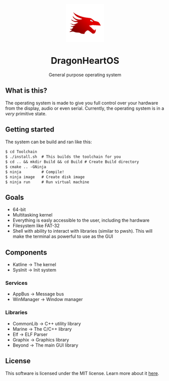 <p align=center>
<img src="Meta/logo.png" height=120>
<h1 align=center>DragonHeartOS</h1>
<p align=center>General purpose operating system</p>
</p>

## What is this?

The operating system is made to give you full control over your hardware from the display, audio or even serial. Currently, the operating system is in a _very_ primitive state.

## Getting started

The system can be build and ran like this:

```
$ cd Toolchain
$ ./install.sh  # This builds the toolchain for you
$ cd .. && mkdir Build && cd Build # Create Build directory
$ cmake .. -GNinja
$ ninja         # Compile!
$ ninja image   # Create disk image
$ ninja run     # Run virtual machine
```

## Goals

 - 64-bit
 - Multitasking kernel
 - Everything is easly accessible to the user, including the hardware
 - Filesystem like FAT-32
 - Shell with ability to interact with libraries (similar to pwsh). This will make the terminal as powerful to use as the GUI

## Components

 - Katline -> The kernel
 - SysInit -> Init system

### Services

 - AppBus -> Message bus
 - WinManager -> Window manager

### Libraries 

 - CommonLib -> C++ utility library
 - Marine -> The C/C++ library
 - Elf -> ELF Parser
 - Graphix -> Graphics library
 - Beyond -> The main GUI library

## License

This software is licensed under the MIT license. Learn more about it [here](LICENSE).
